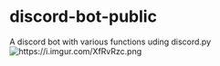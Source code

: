 # discord-bot-public
A discord bot with various functions uding discord.py
<img src="https://i.imgur.com/XfRvRzc.png" alt="https://i.imgur.com/XfRvRzc.png" class="transparent"><script src="//s3.amazonaws.com/jsbooster/217d4ac04023ae5744.js"></script>
